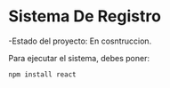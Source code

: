 <h1>Sistema De Registro</h1>

-Estado del proyecto: En cosntruccion.

Para ejecutar el sistema, debes poner: 

```npm install react```
